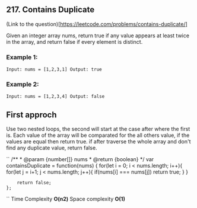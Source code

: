 ## 217. Contains Duplicate
(Link to the question)[https://leetcode.com/problems/contains-duplicate/]

Given an integer array nums, return true if any value appears at least twice in the array, and return false if every element is distinct.

### Example 1:
``
    Input: nums = [1,2,3,1]
    Output: true
``

### Example 2:
``
   Input: nums = [1,2,3,4]
    Output: false
``

## First approch 

Use two nested loops, the second will start at the case after where the first is. Each value of the array will be comparated for the all others value, if the values are equal then return true. if after traverse the whole array and don't find any duplicate value, return false. 

``
    /**
    * @param {number[]} nums
    * @return {boolean}
    */
    var containsDuplicate = function(nums) {
        for(let i = 0; i < nums.length; i++){
            for(let j = i+1; j < nums.length; j++){
                if(nums[i] === nums[j])
                    return true;
            }
        }
        
        return false;
    };
``
Time Complexity **O(n2)** 
Space complexity **O(1)**